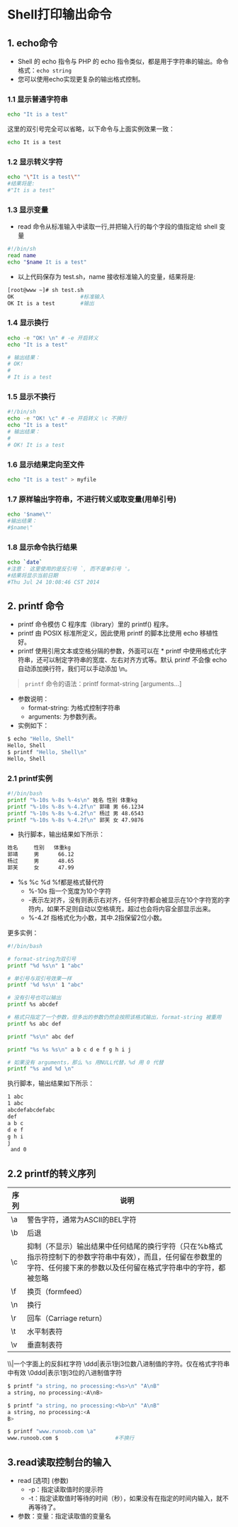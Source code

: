 # Shell打印输出命令

## 1. echo命令

* Shell 的 echo 指令与 PHP 的 echo 指令类似，都是用于字符串的输出。命令格式：`echo string`
* 您可以使用echo实现更复杂的输出格式控制。

### 1.1 显示普通字符串

```sh
echo "It is a test"
```

这里的双引号完全可以省略，以下命令与上面实例效果一致：

```sh
echo It is a test
```

### 1.2 显示转义字符

```sh
echo "\"It is a test\""
#结果将是:
#"It is a test"
```

### 1.3 显示变量

* read 命令从标准输入中读取一行,并把输入行的每个字段的值指定给 shell 变量

```sh
#!/bin/sh
read name
echo "$name It is a test"
```

* 以上代码保存为 test.sh，name 接收标准输入的变量，结果将是:

```sh
[root@www ~]# sh test.sh
OK                     #标准输入
OK It is a test        #输出
```

### 1.4 显示换行

```sh
echo -e "OK! \n" # -e 开启转义
echo "It is a test"

# 输出结果：
# OK!
#
# It is a test
```

### 1.5 显示不换行

```sh
#!/bin/sh
echo -e "OK! \c" # -e 开启转义 \c 不换行
echo "It is a test"
# 输出结果：
#
# OK! It is a test
```

### 1.6 显示结果定向至文件

```sh
echo "It is a test" > myfile
```

### 1.7 原样输出字符串，不进行转义或取变量(用单引号)

```sh
echo '$name\"'
#输出结果：
#$name\"
```

### 1.8 显示命令执行结果

```sh
echo `date`
#注意： 这里使用的是反引号 `, 而不是单引号 '。
#结果将显示当前日期
#Thu Jul 24 10:08:46 CST 2014
```

## 2. printf 命令

* printf 命令模仿 C 程序库（library）里的 printf() 程序。
* printf 由 POSIX 标准所定义，因此使用 printf 的脚本比使用 echo 移植性好。
* printf 使用引用文本或空格分隔的参数，外面可以在 * printf 中使用格式化字符串，还可以制定字符串的宽度、左右对齐方式等。默认 printf 不会像 echo 自动添加换行符，我们可以手动添加 \n。

>`printf` 命令的语法：printf  format-string  [arguments...]

* 参数说明：
  * format-string: 为格式控制字符串
  * arguments: 为参数列表。
* 实例如下：

```sh
$ echo "Hello, Shell"
Hello, Shell
$ printf "Hello, Shell\n"
Hello, Shell
```

### 2.1 printf实例

```sh
#!/bin/bash
printf "%-10s %-8s %-4s\n" 姓名 性别 体重kg  
printf "%-10s %-8s %-4.2f\n" 郭靖 男 66.1234
printf "%-10s %-8s %-4.2f\n" 杨过 男 48.6543
printf "%-10s %-8s %-4.2f\n" 郭芙 女 47.9876
```

* 执行脚本，输出结果如下所示：

```txt
姓名     性别   体重kg
郭靖     男      66.12
杨过     男      48.65
郭芙     女      47.99
```

* %s %c %d %f都是格式替代符
  * %-10s 指一个宽度为10个字符
  * -表示左对齐，没有则表示右对齐，任何字符都会被显示在10个字符宽的字符内，如果不足则自动以空格填充，超过也会将内容全部显示出来。
  * %-4.2f 指格式化为小数，其中.2指保留2位小数。

更多实例：

```sh
#!/bin/bash

# format-string为双引号
printf "%d %s\n" 1 "abc"

# 单引号与双引号效果一样
printf '%d %s\n' 1 "abc"

# 没有引号也可以输出
printf %s abcdef

# 格式只指定了一个参数，但多出的参数仍然会按照该格式输出，format-string 被重用
printf %s abc def

printf "%s\n" abc def

printf "%s %s %s\n" a b c d e f g h i j

# 如果没有 arguments，那么 %s 用NULL代替，%d 用 0 代替
printf "%s and %d \n"
```

执行脚本，输出结果如下所示：

```txt
1 abc
1 abc
abcdefabcdefabc
def
a b c
d e f
g h i
j  
 and 0
```

## 2.2 printf的转义序列

序列|说明
---|---
\a|警告字符，通常为ASCII的BEL字符
\b|后退
\c|抑制（不显示）输出结果中任何结尾的换行字符（只在%b格式指示符控制下的参数字符串中有效），而且，任何留在参数里的字符、任何接下来的参数以及任何留在格式字符串中的字符，都被忽略
\f|换页（formfeed）
\n|换行
\r|回车（Carriage return）
\t|水平制表符
\v|垂直制表符
\\\\|一个字面上的反斜杠字符
\ddd|表示1到3位数八进制值的字符。仅在格式字符串中有效
\0ddd|表示1到3位的八进制值字符

```sh
$ printf "a string, no processing:<%s>\n" "A\nB"
a string, no processing:<A\nB>

$ printf "a string, no processing:<%b>\n" "A\nB"
a string, no processing:<A
B>

$ printf "www.runoob.com \a"
www.runoob.com $                  #不换行
```

## 3.read读取控制台的输入

* read [选项] (参数)
  * -p：指定读取值时的提示符
  * -t：指定读取值时等待的时间（秒），如果没有在指定的时间内输入，就不再等待了。
* 参数：变量：指定读取值的变量名
